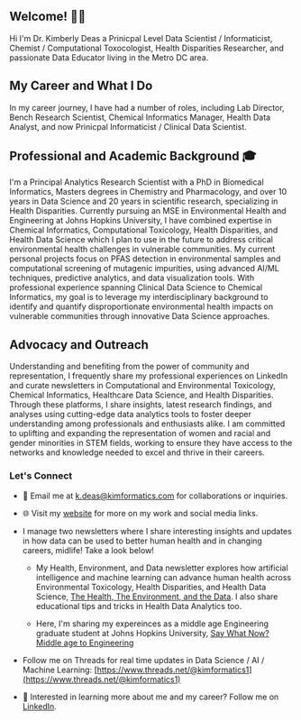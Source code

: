 ## Welcome! 👋🏾

Hi I'm Dr. Kimberly Deas a Prinicpal Level Data Scientist / Informaticist, Chemist / Computational Toxocologist, Health Disparities Researcher, and passionate Data Educator living in the Metro DC area. 

## My Career and What I Do
In my career journey, I have had a number of roles, including Lab Director, Bench Research Scientist, Chemical Informatics Manager, Health Data Analyst, and now Prinicpal Informaticist / Clinical Data Scientist.

## Professional and Academic Background 🎓
I'm a Principal Analytics Research Scientist with a PhD in Biomedical Informatics, Masters degrees in Chemistry and Pharmacology, and over 10 years in Data Science and 20 years in scientific research, specializing in Health Disparities. Currently pursuing an MSE in Environmental Health and Engineering at Johns Hopkins University, I have combined expertise in Chemical Informatics, Computational Toxicology, Health Disparities, and Health Data Science which I plan to use in the future to address critical environmental health challenges in vulnerable communities. My current personal projects focus on PFAS detection in environmental samples and computational screening of mutagenic impurities, using advanced AI/ML techniques, predictive analytics, and data visualization tools. With professional experience spanning Clinical Data Science to Chemical Informatics, my goal is to leverage my interdisciplinary background to identify and quantify disproportionate environmental health impacts on vulnerable communities through innovative Data Science approaches.

## Advocacy and Outreach

Understanding and benefiting from the power of community and representation, I frequently share my professional experiences on LinkedIn and curate newsletters in Computational and Environmental Toxicology, Chemical Informatics, Healthcare Data Science, and Health Disparities. Through these platforms, I share insights, latest research findings, and analyses using cutting-edge data analytics tools to foster deeper understanding among professionals and enthusiasts alike. I am committed to uplifting and expanding the representation of women and racial and gender minorities in STEM fields, working to ensure they have access to the networks and knowledge needed to excel and thrive in their careers.

### Let's Connect

- 📧 Email me at [k.deas@kimformatics.com](mailto:k.deas@kimformatics.com) for collaborations or inquiries.

- 🌐 Visit my [website](https://kimformatics.com) for more on my work and social media links.

- I manage two newsletters where I share interesting insights and updates in how data can be used to better human health and in changing careers, midlife! Take a look below!
  - My Health, Environment, and Data newsletter explores how artificial intelligence and machine learning can advance human health across Environmental Toxicology, Health Disparities, and Health Data Science, [The Health, The Environment, and the Data](https://(https://healthenvironmentanddata.substack.com/)). I also share educational tips and tricks in Health Data Analytics too.
    
  - Here, I'm sharing my expereinces as a middle age Engineering graduate student at Johns Hopkins University, [Say What Now? Middle age to Engineering ](https://saywhatnowmiddleagetoengineering.substack.com/)

- Follow me on Threads for real time updates in Data Science / AI / Machine Learning: [https://www.threads.net/@kimformatics1](https://www.threads.net/@kimformatics1) 

- 💼 Interested in learning more about me and my career? Follow me on [LinkedIn](www.linkedin.com/in/ddkimberly).
  


